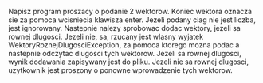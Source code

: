 Napisz program proszacy o podanie 2 wektorow. Koniec wektora oznacza sie za pomoca wcisniecia klawisza enter. Jezeli podany ciag nie jest liczba, jest ignorowany. Nastepnie nalezy sprobowac dodac wektory, jezeli sa rownej dlugosci. Jezeli nie, sa, rzucany jest wlasny wyjatek WektoryRoznejDlugosciException, za pomoca ktorego mozna podac a nastepnie odczytac dlugosci tych wektorow. Jezeli sa rownej dlugosci, wynik dodawania zapisywany jest do pliku. Jezeli nie sa rownej dlugosci, uzytkownik jest proszony o ponowne wprowadzenie tych wektorow.
